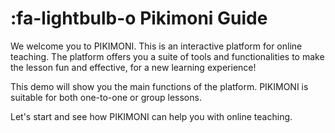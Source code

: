 # :fa-lightbulb-o Pikimoni Guide

We welcome you to PIKIMONI. This is an interactive platform for online teaching. The platform offers you a suite of tools and functionalities to make the lesson fun and effective, for a new learning experience!

This demo will show you the main functions of the platform. PIKIMONI is suitable for both one-to-one or group lessons.

Let's start and see how PIKIMONI can help you with online teaching.
